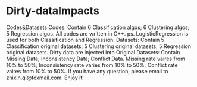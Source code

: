 # Dirty-dataImpacts
Codes&amp;Datasets
Codes: Contain 6 Classification algos; 6 Clustering algos; 5 Regression algos.
All codes are written in C++.
ps. LogisticRegression is used for both Classification and Regression.
Datasets: Contain 5 Classification original datasets; 5 Clustering original datasets; 5 Regression original datasets.
Dirty data are injected into Original Datasets: Contain Missing Data; Inconsistency Data; Conflict Data.
Missing rate vaires from 10% to 50%;
Inconsistency rate varies from 10% to 50%;
Conflict rate vaires from 10% to 50%.
If you have any question, please email to zhixin.qi@foxmail.com.
Enjoy it!
